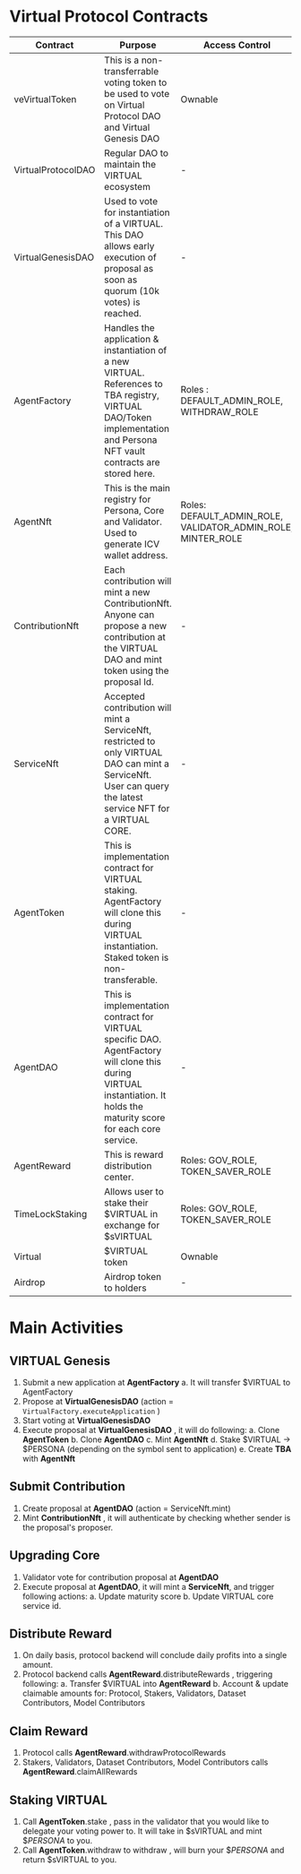 
# Virtual Protocol Contracts



| Contract | Purpose | Access Control | Upgradable |
| ------ | ------ | ------ | ------ |
| veVirtualToken | This is a non-transferrable voting token to be used to vote on Virtual Protocol DAO and Virtual Genesis DAO  | Ownable | N |
| VirtualProtocolDAO | Regular DAO to maintain the VIRTUAL ecosystem | - | N | 
| VirtualGenesisDAO | Used to vote for instantiation of a VIRTUAL. This DAO allows early execution of proposal as soon as quorum (10k votes) is reached. | - | N |
| AgentFactory | Handles the application & instantiation of a new VIRTUAL. References to TBA registry, VIRTUAL DAO/Token implementation and Persona NFT vault contracts are stored here. | Roles : DEFAULT_ADMIN_ROLE, WITHDRAW_ROLE | Y | 
| AgentNft | This is the main registry for Persona, Core and Validator. Used to generate ICV wallet address.  | Roles: DEFAULT_ADMIN_ROLE, VALIDATOR_ADMIN_ROLE, MINTER_ROLE | Y |
| ContributionNft | Each contribution will mint a new ContributionNft. Anyone can propose a new contribution at the VIRTUAL DAO and mint token using the proposal Id.  | - | Y |
| ServiceNft | Accepted contribution will mint a ServiceNft, restricted to only VIRTUAL DAO can mint a ServiceNft. User can query the latest service NFT for a VIRTUAL CORE. | - | Y |
| AgentToken | This is implementation contract for VIRTUAL staking. AgentFactory will clone this during VIRTUAL instantiation. Staked token is non-transferable. | - | N |
| AgentDAO | This is implementation contract for VIRTUAL specific DAO. AgentFactory will clone this during VIRTUAL instantiation. It holds the maturity score for each core service. | - | N |
| AgentReward | This is reward distribution center. | Roles: GOV_ROLE, TOKEN_SAVER_ROLE | Y |
| TimeLockStaking | Allows user to stake their $VIRTUAL in exchange for $sVIRTUAL | Roles: GOV_ROLE, TOKEN_SAVER_ROLE | N |
| Virtual | $VIRTUAL token | Ownable | N |
| Airdrop | Airdrop token to holders | - | N |


# Main Activities
## VIRTUAL Genesis
1. Submit a new application at **AgentFactory** 
	a. It will transfer $VIRTUAL to AgentFactory
2. Propose at **VirtualGenesisDAO** (action = ```VirtualFactory.executeApplication``` )
3. Start voting at **VirtualGenesisDAO**
4. Execute proposal at  **VirtualGenesisDAO**  , it will do following:
	a. Clone **AgentToken**
	b. Clone **AgentDAO**
	c. Mint **AgentNft**
	d. Stake $VIRTUAL -> $PERSONA (depending on the symbol sent to application)
	e. Create **TBA** with **AgentNft**
	

## Submit Contribution
1. Create proposal at **AgentDAO** (action = ServiceNft.mint)
2. Mint **ContributionNft** , it will authenticate by checking whether sender is the proposal's proposer.


## Upgrading Core
1. Validator vote for contribution proposal at **AgentDAO**
2. Execute proposal at **AgentDAO**, it will mint a **ServiceNft**, and trigger following actions:
	a. Update maturity score
	b. Update VIRTUAL core service id.


## Distribute Reward
1. On daily basis, protocol backend will conclude daily profits into a single amount.
2. Protocol backend calls **AgentReward**.distributeRewards , triggering following:
	a. Transfer $VIRTUAL into **AgentReward** 
	b. Account & update claimable amounts for: Protocol, Stakers, Validators, Dataset Contributors, Model Contributors
	
	
## Claim Reward
1. Protocol calls **AgentReward**.withdrawProtocolRewards
2. Stakers, Validators, Dataset Contributors, Model Contributors calls **AgentReward**.claimAllRewards


## Staking VIRTUAL
1. Call **AgentToken**.stake , pass in the validator that you would like to delegate your voting power to. It will take in $sVIRTUAL and mint $*PERSONA* to you.
2. Call **AgentToken**.withdraw to withdraw , will burn your $*PERSONA* and return $sVIRTUAL to you.
